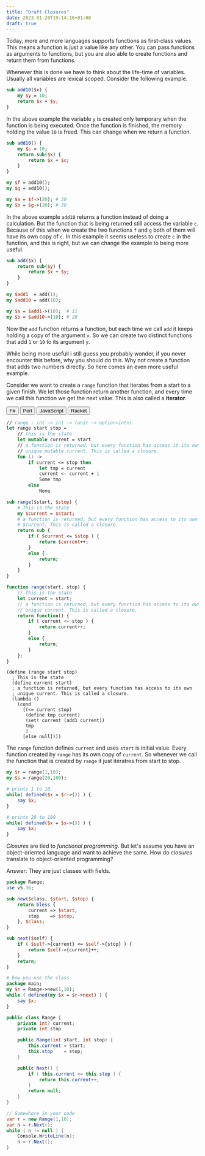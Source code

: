 ```yaml
---
title: "Draft Closures"
date: 2023-01-20T19:14:16+01:00
draft: true
---
```


Today, more and more languages supports functions as first-class values. This
means a function is just a value like any other. You can pass functions as
arguments to functions, but you are also able to create functions and return
them from functions.

Whenever this is done we have to think about the life-time of variables. Usually
all variables are lexical scoped. Consider the following example.

```perl
sub add10($x) {
    my $y = 10;
    return $x + $y;
}
```

In the above example the variable `y` is created only temporary when the function
is being executed. Once the function is finished, the memory holding the value
`10` is freed. This can change when we return a function.

```perl
sub add10() {
    my $c = 10;
    return sub($x) {
        return $x + $c;
    }
}

my $f = add10();
my $g = add10();

my $a = $f->(20); # 30
my $b = $g->(20); # 30
```

In the above example `add10` returns a function instead of doing a calculation.
But the function that is being returned still access the variable `c`. Because
of this when we create the two functions `f` and `g` both of them will have
its own copy of `c`. In this example it seems useless to create `c` in the
function, and this is right, but we can change the example to being more useful.

```perl
sub add($x) {
    return sub($y) {
        return $x + $y;
    }
}

my $add1  = add(1);
my $add10 = add(10);

my $a = $add1->(10);  # 11
my $b = $add10->(10); # 20
```

Now the `add` function returns a function, but each time we call `add` it keeps
holding a copy of the argument `x`. So we can create two distinct functions
that add `1` or `10` to its argument `y`.

While being more usefull i still guess you probably wonder, if you never
encounter this before, why you should do this. Why not create a function that adds
two numbers directly. So here comes an even more useful example.

Consider we want to create a `range` function that iterates from a start to
a given finish. We let those function return another function, and every time
we call this function we get the next value. This is also called a **iterator**.


<div class="code-toggle">
<div class="buttons">
<button data-lang="fsharp">F#</button>
<button data-lang="perl">Perl</button>
<button data-lang="js">JavaScript</button>
<button data-lang="racket">Racket</button>
</div>

<div class="code-fsharp">

```fsharp
// range : int -> int -> (unit -> option<int>)
let range start stop =
    // this is the state
    let mutable current = start
    // a function is returned, but every function has access it its own
    // unique mutable current. This is called a closure.
    fun () ->
        if current <= stop then
            let tmp = current
            current <- current + 1
            Some tmp
        else
            None
```

</div><div class="code-perl">

```perl
sub range($start, $stop) {
    # This is the state
    my $current = $start;
    # a function is returned, but every function has access to its own unique
    # $current. This is called a closure.
    return sub {
        if ( $current <= $stop ) {
            return $current++;
        }
        else {
            return;
        }
    }
}
```

</div><div class="code-js">

```js
function range(start, stop) {
    // This is the state
    let current = start;
    // a function is returned, but every function has access to its own
    // unique current. This is called a closure.
    return function() {
        if ( current <= stop ) {
            return current++;
        }
        else {
            return;
        }
    };
}
```

</div><div class="code-racket">

```racket
(define (range start stop)
  ; This is the state
  (define current start)
  ; a function is returned, but every function has access to its own
  ; unique current. This is called a closure.
  (lambda ()
    (cond
      [(<= current stop)
       (define tmp current)
       (set! current (add1 current))
       tmp
       ]
      [else null])))
```

</div>
</div>

The `range` function defines `current` and uses `start` is initial value. Every
function created by `range` has its own copy of `current`. So whenever
we call the function that is created by `range` it just iteratres from start
to stop.

```perl
my $r = range(1,10);
my $s = range(20,100);

# prints 1 to 10
while( defined($x = $r->()) ) {
    say $x;
}

# prints 20 to 100
while( defined($x = $s->()) ) {
    say $x;
}
```

*Closures* are tied to *functional programming*. But let's assume you have an
object-oriented language and want to achieve the same. How do *closures* translate
to object-oriented programming?

Answer: They are just classes with fields.

```perl
package Range;
use v5.36;

sub new($class, $start, $stop) {
    return bless {
        current => $start,
        stop    => $stop,
    }, $class;
}

sub next($self) {
    if ( $self->{current} <= $self->{stop} ) {
        return $self->{current}++;
    }
    return;
}

# how you use the class
package main;
my $r = Range->new(1,10);
while ( defined(my $x = $r->next) ) {
    say $x;
}
```

```csharp
public class Range {
    private int? current;
    private int stop

    public Range(int start, int stop) {
        this.current = start;
        this.stop    = stop;
    }

    public Next() {
        if ( this.current <= this.stop ) {
            return this.current++;
        }
        return null;
    }
}

// Somewhere in your code
var r = new Range(1,10);
var n = r.Next();
while ( n != null ) {
    Console.WriteLine(n);
    n = r.Next();
}
```
